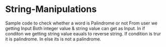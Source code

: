 # String-Manipulations
Sample code to check whether a word is Palindrome or not
From user we getting Input
Both integer value & string value can get as Input.
In if conditon we getting string value eauals to reverse string.
If condition is trur it is palindrome.
In else its is not a palindrome.
